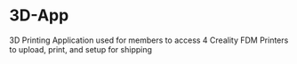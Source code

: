 # 3D-App
3D Printing Application used for members to access 4 Creality FDM Printers to upload, print, and setup for shipping
